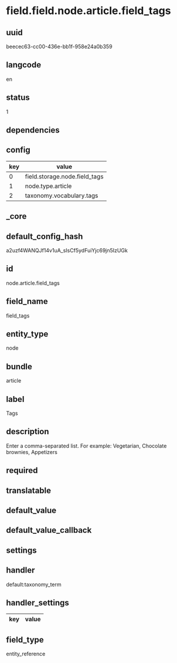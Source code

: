 # field.field.node.article.field_tags

## uuid
beecec63-cc00-436e-bb1f-958e24a0b359

## langcode
en

## status
1

## dependencies

## config
|key|value|
|-|-|
|0|field.storage.node.field_tags|
|1|node.type.article|
|2|taxonomy.vocabulary.tags|


## _core

## default_config_hash
a2uzf4WANQJf14v1uA_sIsCf5ydFuiYjc69jn5IzUGk

## id
node.article.field_tags

## field_name
field_tags

## entity_type
node

## bundle
article

## label
Tags

## description
Enter a comma-separated list. For example: Vegetarian, Chocolate brownies, Appetizers

## required


## translatable


## default_value


## default_value_callback


## settings

## handler
default:taxonomy_term

## handler_settings
|key|value|
|-|-|


## field_type
entity_reference
